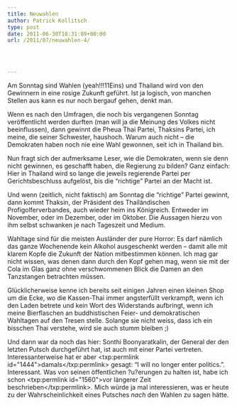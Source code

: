 ```yaml
---
title: Neuwahlen
author: Patrick Kollitsch
type: post
date: 2011-06-30T18:31:09+00:00
url: /2011/07/neuwahlen-4/




---
```

Am Sonntag sind Wahlen (yeah!!!11Eins) und Thailand wird von den Gewinnern in eine rosige Zukunft geführt. Ist ja logisch, von manchen Stellen aus kann es nur noch bergauf gehen, denkt man. 

Wenn es nach den Umfragen, die noch bis vergangenen Sonntag veröffentlicht werden durften (man will ja die Meinung des Volkes nicht beeinflussen), dann gewinnt die Pheua Thai Partei, Thaksins Partei, ich meine, die seiner Schwester, haushoch. Warum auch nicht &#8211; die Demokraten haben noch nie eine Wahl gewonnen, seit ich in Thailand bin. 

Nun fragt sich der aufmerksame Leser, wie die Demokraten, wenn sie denn nicht gewinnen, es geschafft haben, die Regierung zu bilden? Ganz einfach: Hier in Thailand wird so lange die jeweils regierende Partei per Gerichtsbeschluss aufgelöst, bis die &#8220;richtige&#8221; Partei an der Macht ist.

Und wenn (zeitlich, nicht faktisch) am Sonntag die &#8220;richtige&#8221; Partei gewinnt, dann kommt Thaksin, der Präsident des Thailändischen Profigolferverbandes, auch wieder heim ins Königreich. Entweder im November, oder im Dezember, oder im Oktober. Die Aussagen hierzu von ihm selbst schwanken je nach Tageszeit und Medium. 

Wahltage sind für die meisten Ausländer der pure Horror: Es darf nämlich das ganze Wochenende kein Alkohol ausgeschenkt werden &#8211; damit alle mit klarem Kopfe die Zukunft der Nation mitbestimmen können. Ich mag gar nicht wissen, was denen dann durch den Kopf gehen mag, wenn sie mit der Cola im Glas ganz ohne verschwommenen Blick die Damen an den Tanzstangen betrachten müssen.

Glücklicherweise kenne ich bereits seit einigen Jahren einen kleinen Shop um die Ecke, wo die Kassen-Thai immer angsterfüllt verkrampft, wenn ich den Laden betrete und kein Wort des Widerstands aufbringt, wenn ich meine Bierflaschen an buddhistischen Feier- und demokratischen Wahltagen auf den Tresen stelle. Solange sie nicht weiss, dass ich ein bisschen Thai verstehe, wird sie auch stumm bleiben ;)

Und dann war da noch das hier: Sonthi Boonyaratkalin, der General der den letzten Putsch durchgeführt hat, ist auch mit einer Partei vertreten. Interessanterweise hat er aber <txp:permlink id="1444">damals</txp:permlink> gesagt: &#8220;I will no longer enter politics.&#8221;. Interessant. Was von seinen öffentlichen ?u?erungen zu halten ist, habe ich schon <txp:permlink id="1560">vor längerer Zeit beschrieben</txp:permlink>. Mich würde ja mal interessieren, was er heute zu der Wahrscheinlichkeit eines Putsches _nach_ den Wahlen zu sagen hätte.